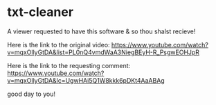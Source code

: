 # txt-cleaner
A viewer requested to have this software & so thou shalst recieve!

Here is the link to the original video:
https://www.youtube.com/watch?v=mqxOllyGtDA&list=PL0nQ4vmdWaA3NiegBEyH-R_PsgwEOHJpR

Here is the link to the requesting comment:
https://www.youtube.com/watch?v=mqxOllyGtDA&lc=UgwHAi5Q1W8kkk6pDKt4AaABAg

good day to you!